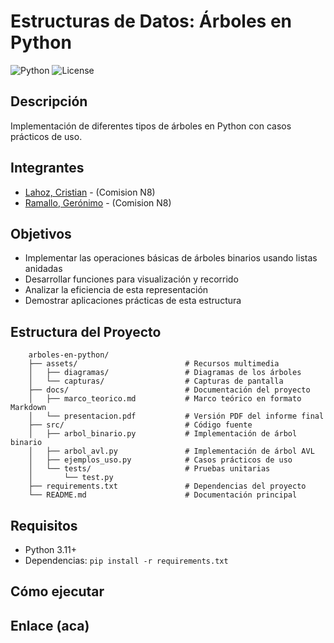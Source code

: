 # Estructuras de Datos: Árboles en Python

![Python](https://img.shields.io/badge/python-3.11+-blue.svg) ![License](https://img.shields.io/badge/license-MIT-green.svg)

## Descripción

Implementación de diferentes tipos de árboles en Python con casos prácticos de uso.

## Integrantes

- [Lahoz, Cristian](mailto:lahozcristian@gmail.com) - (Comision N8)
- [Ramallo, Gerónimo](mailto:ramallogeronimo00@gmail.com) - (Comision N8)

## Objetivos
- Implementar las operaciones básicas de árboles binarios usando listas anidadas
- Desarrollar funciones para visualización y recorrido
- Analizar la eficiencia de esta representación
- Demostrar aplicaciones prácticas de esta estructura



## Estructura del Proyecto

```plaitext
    arboles-en-python/
    ├── assets/                        # Recursos multimedia
    │   ├── diagramas/                 # Diagramas de los árboles
    │   └── capturas/                  # Capturas de pantalla
    ├── docs/                          # Documentación del proyecto
    │   ├── marco_teorico.md           # Marco teórico en formato Markdown
    │   └── presentacion.pdf           # Versión PDF del informe final
    ├── src/                           # Código fuente
    │   ├── arbol_binario.py           # Implementación de árbol binario
    │   ├── arbol_avl.py               # Implementación de árbol AVL
    │   ├── ejemplos_uso.py            # Casos prácticos de uso
    │   └── tests/                     # Pruebas unitarias
    │       └── test.py
    ├── requirements.txt               # Dependencias del proyecto
    └── README.md                      # Documentación principal
```

## Requisitos

- Python 3.11+
- Dependencias: `pip install -r requirements.txt`

## Cómo ejecutar

## Enlace (aca)
